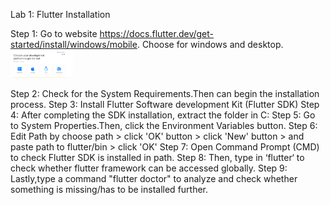 Lab 1: Flutter Installation

Step 1: Go to website https://docs.flutter.dev/get-started/install/windows/mobile. Choose for windows and desktop.
<img src="https://github.com/addff/2310-ICT602/blob/main/M3CS2666A/Team%203%20-%20Laksa/Lab%20Work%201/Gambar%20Lab%201/step1.1.PNG
" alt="image" width="100" height="auto">


Step 2: Check for the System Requirements.Then can begin the installation process.
Step 3: Install Flutter Software development Kit (Flutter SDK)
Step 4: After completing the SDK installation, extract the folder in C:
Step 5: Go to System Properties.Then, click the Environment Variables button.
Step 6: Edit Path by choose path > click 'OK' button > click 'New' button > and paste path to flutter/bin > click 'OK'
Step 7: Open Command Prompt (CMD) to check Flutter SDK is installed in path.
Step 8:  Then, type in ‘flutter‘ to check whether flutter framework can be accessed globally.
Step 9: Lastly,type a command "flutter doctor" to analyze and check whether something is missing/has to be installed further.
